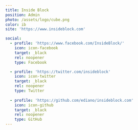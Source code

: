 ```yaml
---
title: Inside Block
position: Admin
photo: /assets/logo/cube.png
color: ib
site: 'https://www.insideblock.com'

social:
  - profile: 'https://www.facebook.com/InsideBlock/'
    icon: icon-facebook
    target: _black
    rel: noopener
    type: Facebook

  - profile: 'https://twitter.com/insideblock'
    icon: icon-twitter
    target: _black
    rel: noopener
    type: Twitter
    
  - profile: 'https://github.com/ediano/insideblock.com'	
    icon: icon-github	
    target: _black	
    rel: noopener	
    type: GitHub
---
```

